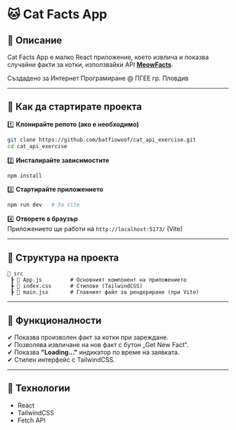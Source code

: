 # 🐱 **Cat Facts App**  

## 📌 **Описание**  
Cat Facts App е малко React приложение, което извлича и показва случайни факти за котки, използвайки API **[MeowFacts](https://meowfacts.herokuapp.com/)**.  

Създадено за Интернет Програмиране @ ПГЕЕ гр. Пловдив

---

## 🚀 **Как да стартирате проекта**  

1️⃣ **Клонирайте репото (ако е необходимо)**  
```bash
git clone https://github.com/batfiowoof/cat_api_exercise.git
cd cat_api_exercise
```

2️⃣ **Инсталирайте зависимостите**  
```bash
npm install
```

3️⃣ **Стартирайте приложението**  
```bash
npm run dev   # За Vite
```

4️⃣ **Отворете в браузър**  
Приложението ще работи на `http://localhost:5173/` (Vite)

---

## 📂 **Структура на проекта**  
```
📂 src
 ┣ 📜 App.js         # Основният компонент на приложението
 ┣ 📜 index.css      # Стилове (TailwindCSS)
 ┣ 📜 main.jsx       # Главният файл за рендериране (при Vite)
```

---

## 🎯 **Функционалности**  
✔ Показва произволен факт за котки при зареждане.  
✔ Позволява извличане на нов факт с бутон „Get New Fact“.  
✔ Показва **"Loading..."** индикатор по време на заявката.  
✔ Стилен интерфейс с TailwindCSS.  

---

## 🔧 **Технологии**  
- React  
- TailwindCSS  
- Fetch API  
